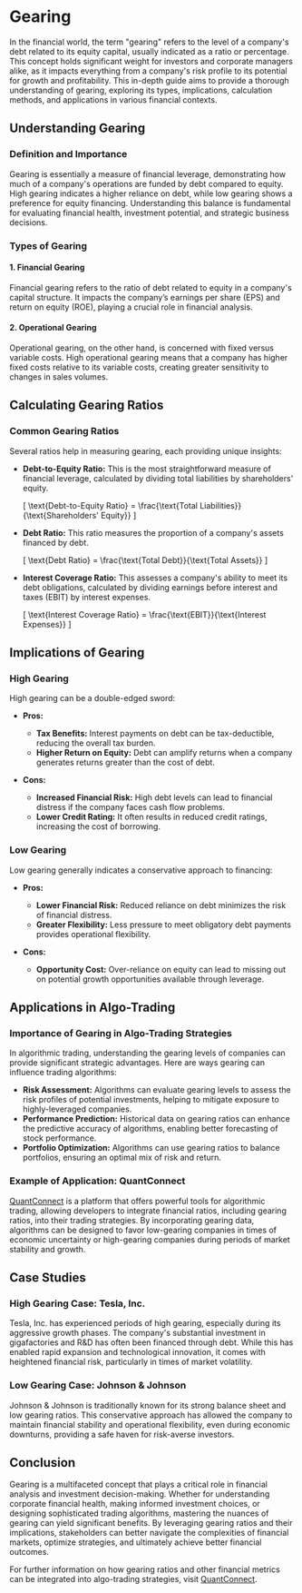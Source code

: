 # Gearing

In the financial world, the term "gearing" refers to the level of a company's debt related to its equity capital, usually indicated as a ratio or percentage. This concept holds significant weight for investors and corporate managers alike, as it impacts everything from a company's risk profile to its potential for growth and profitability. This in-depth guide aims to provide a thorough understanding of gearing, exploring its types, implications, calculation methods, and applications in various financial contexts.

## Understanding Gearing

### Definition and Importance

Gearing is essentially a measure of financial leverage, demonstrating how much of a company's operations are funded by debt compared to equity. High gearing indicates a higher reliance on debt, while low gearing shows a preference for equity financing. Understanding this balance is fundamental for evaluating financial health, investment potential, and strategic business decisions.

### Types of Gearing

#### 1. Financial Gearing

Financial gearing refers to the ratio of debt related to equity in a company's capital structure. It impacts the company’s earnings per share (EPS) and return on equity (ROE), playing a crucial role in financial analysis.
 
#### 2. Operational Gearing

Operational gearing, on the other hand, is concerned with fixed versus variable costs. High operational gearing means that a company has higher fixed costs relative to its variable costs, creating greater sensitivity to changes in sales volumes.

## Calculating Gearing Ratios

### Common Gearing Ratios

Several ratios help in measuring gearing, each providing unique insights:

- **Debt-to-Equity Ratio:** This is the most straightforward measure of financial leverage, calculated by dividing total liabilities by shareholders' equity.
  
  \[
  \text{Debt-to-Equity Ratio} = \frac{\text{Total Liabilities}}{\text{Shareholders' Equity}}
  \]

- **Debt Ratio:** This ratio measures the proportion of a company's assets financed by debt.
  
  \[
  \text{Debt Ratio} = \frac{\text{Total Debt}}{\text{Total Assets}}
  \]

- **Interest Coverage Ratio:** This assesses a company's ability to meet its debt obligations, calculated by dividing earnings before interest and taxes (EBIT) by interest expenses.
  
  \[
  \text{Interest Coverage Ratio} = \frac{\text{EBIT}}{\text{Interest Expenses}}
  \]

## Implications of Gearing

### High Gearing

High gearing can be a double-edged sword:

- **Pros:**
  - **Tax Benefits:** Interest payments on debt can be tax-deductible, reducing the overall tax burden.
  - **Higher Return on Equity:** Debt can amplify returns when a company generates returns greater than the cost of debt.
  
- **Cons:**
  - **Increased Financial Risk:** High debt levels can lead to financial distress if the company faces cash flow problems.
  - **Lower Credit Rating:** It often results in reduced credit ratings, increasing the cost of borrowing.

### Low Gearing

Low gearing generally indicates a conservative approach to financing:

- **Pros:**
  - **Lower Financial Risk:** Reduced reliance on debt minimizes the risk of financial distress.
  - **Greater Flexibility:** Less pressure to meet obligatory debt payments provides operational flexibility.
  
- **Cons:**
  - **Opportunity Cost:** Over-reliance on equity can lead to missing out on potential growth opportunities available through leverage.

## Applications in Algo-Trading

### Importance of Gearing in Algo-Trading Strategies

In algorithmic trading, understanding the gearing levels of companies can provide significant strategic advantages. Here are ways gearing can influence trading algorithms:

- **Risk Assessment:** Algorithms can evaluate gearing levels to assess the risk profiles of potential investments, helping to mitigate exposure to highly-leveraged companies.
- **Performance Prediction:** Historical data on gearing ratios can enhance the predictive accuracy of algorithms, enabling better forecasting of stock performance.
- **Portfolio Optimization:** Algorithms can use gearing ratios to balance portfolios, ensuring an optimal mix of risk and return.

### Example of Application: QuantConnect

[QuantConnect](https://www.quantconnect.com/) is a platform that offers powerful tools for algorithmic trading, allowing developers to integrate financial ratios, including gearing ratios, into their trading strategies. By incorporating gearing data, algorithms can be designed to favor low-gearing companies in times of economic uncertainty or high-gearing companies during periods of market stability and growth.

## Case Studies

### High Gearing Case: Tesla, Inc.

Tesla, Inc. has experienced periods of high gearing, especially during its aggressive growth phases. The company's substantial investment in gigafactories and R&D has often been financed through debt. While this has enabled rapid expansion and technological innovation, it comes with heightened financial risk, particularly in times of market volatility.

### Low Gearing Case: Johnson & Johnson

Johnson & Johnson is traditionally known for its strong balance sheet and low gearing ratios. This conservative approach has allowed the company to maintain financial stability and operational flexibility, even during economic downturns, providing a safe haven for risk-averse investors.

## Conclusion

Gearing is a multifaceted concept that plays a critical role in financial analysis and investment decision-making. Whether for understanding corporate financial health, making informed investment choices, or designing sophisticated trading algorithms, mastering the nuances of gearing can yield significant benefits. By leveraging gearing ratios and their implications, stakeholders can better navigate the complexities of financial markets, optimize strategies, and ultimately achieve better financial outcomes.

For further information on how gearing ratios and other financial metrics can be integrated into algo-trading strategies, visit [QuantConnect](https://www.quantconnect.com/).